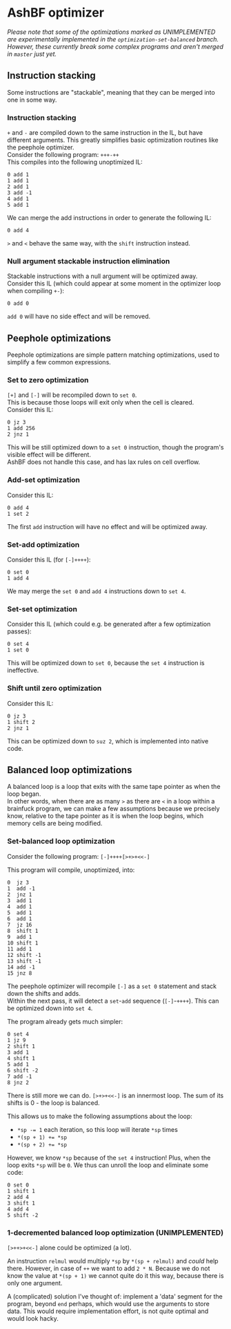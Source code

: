 # AshBF optimizer

*Please note that some of the optimizations marked as UNIMPLEMENTED are experimentally implemented in the `optimization-set-balanced` branch. However, these currently break some complex programs and aren't merged in `master` just yet.*

## Instruction stacking

Some instructions are "stackable", meaning that they can be merged into one in some way.

### Instruction stacking

`+` and `-` are compiled down to the same instruction in the IL, but have different arguments. This greatly simplifies basic optimization routines like the peephole optimizer.  
Consider the following program: `+++-++`  
This compiles into the following unoptimized IL:

```
0 add 1
1 add 1
2 add 1
3 add -1
4 add 1
5 add 1
```

We can merge the add instructions in order to generate the following IL:

```
0 add 4
```

`>` and `<` behave the same way, with the `shift` instruction instead.

### Null argument stackable instruction elimination

Stackable instructions with a null argument will be optimized away. Consider this IL (which could appear at some moment in the optimizer loop when compiling `+-`):

```
0 add 0
```

`add 0` will have no side effect and will be removed.

## Peephole optimizations

Peephole optimizations are simple pattern matching optimizations, used to simplify a few common expressions.

### Set to zero optimization

`[+]` and `[-]` will be recompiled down to `set 0`.  
This is because those loops will exit only when the cell is cleared.  
Consider this IL:

```
0 jz 3
1 add 256
2 jnz 1
```

This will be still optimized down to a `set 0` instruction, though the program's visible effect will be different.  
AshBF does not handle this case, and has lax rules on cell overflow.

### Add-set optimization

Consider this IL:

```
0 add 4
1 set 2
```

The first `add` instruction will have no effect and will be optimized away.

### Set-add optimization

Consider this IL (for `[-]++++`):

```
0 set 0
1 add 4
```

We may merge the `set 0` and `add 4` instructions down to `set 4`.

### Set-set optimization

Consider this IL (which could e.g. be generated after a few optimization passes):

```
0 set 4
1 set 0
```

This will be optimized down to `set 0`, because the `set 4` instruction is ineffective.

### Shift until zero optimization

Consider this IL:

```
0 jz 3
1 shift 2
2 jnz 1
```

This can be optimized down to `suz 2`, which is implemented into native code.

## Balanced loop optimizations

A balanced loop is a loop that exits with the same tape pointer as when the loop began.  
In other words, when there are as many `>` as there are `<` in a loop within a brainfuck program, we can make a few assumptions because we precisely know, relative to the tape pointer as it is when the loop begins, which memory cells are being modified.

### Set-balanced loop optimization

Consider the following program: `[-]++++[>+>+<<-]`

This program will compile, unoptimized, into:

```
0  jz 3
1  add -1
2  jnz 1
3  add 1
4  add 1
5  add 1
6  add 1
7  jz 16
8  shift 1
9  add 1
10 shift 1
11 add 1
12 shift -1
13 shift -1
14 add -1
15 jnz 8
```

The peephole optimizer will recompile `[-]` as a `set 0` statement and stack down the shifts and adds.  
Within the next pass, it will detect a `set`-`add` sequence (`[-]`-`++++`). This can be optimized down into `set 4`.

The program already gets much simpler:

```
0 set 4
1 jz 9
2 shift 1
3 add 1
4 shift 1
5 add 1
6 shift -2
7 add -1
8 jnz 2
```

There is still more we can do. `[>+>+<<-]` is an innermost loop. The sum of its shifts is 0 - the loop is balanced.  

This allows us to make the following assumptions about the loop:
- `*sp -= 1` each iteration, so this loop will iterate `*sp` times
- `*(sp + 1) += *sp`
- `*(sp + 2) += *sp`

However, we know `*sp` because of the `set 4` instruction! Plus, when the loop exits `*sp` will be `0`. We thus can unroll the loop and eliminate some code:

```
0 set 0
1 shift 1
2 add 4
3 shift 1
4 add 4
5 shift -2
```

### 1-decremented balanced loop optimization (UNIMPLEMENTED)

`[>++>+<<-]` alone could be optimized (a lot).

An instruction `relmul` would multiply `*sp` by `*(sp + relmul)` and *could* help there. However, in case of `++` we want to add `2 * N`. Because we do not know the value at `*(sp + 1)` we cannot quite do it this way, because there is only one argument.

A (complicated) solution I've thought of: implement a 'data' segment for the program, beyond `end` perhaps, which would use the arguments to store data. This would require implementation effort, is not quite optimal and would look hacky.
